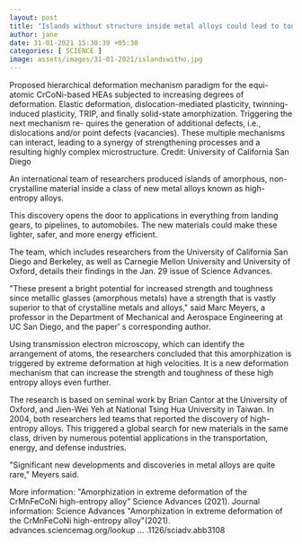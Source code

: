 ```yaml
---
layout: post
title: "Islands without structure inside metal alloys could lead to tougher materials"
author: jane 
date: 31-01-2021 15:30:39 +05:30 
categories: [ SCIENCE ] 
image: assets/images/31-01-2021/islandswitho.jpg
---
```

Proposed hierarchical deformation mechanism paradigm for the equi- atomic CrCoNi-based HEAs subjected to increasing degrees of deformation. Elastic deformation, dislocation-mediated plasticity, twinning-induced plasticity, TRIP, and finally solid-state amorphization. Triggering the next mechanism re- quires the generation of additional defects, i.e., dislocations and/or point defects (vacancies). These multiple mechanisms can interact, leading to a synergy of strengthening processes and a resulting highly complex microstructure. Credit: University of California San Diego

An international team of researchers produced islands of amorphous, non-crystalline material inside a class of new metal alloys known as high-entropy alloys.

This discovery opens the door to applications in everything from landing gears, to pipelines, to automobiles. The new materials could make these lighter, safer, and more energy efficient.

The team, which includes researchers from the University of California San Diego and Berkeley, as well as Carnegie Mellon University and University of Oxford, details their findings in the Jan. 29 issue of Science Advances.

"These present a bright potential for increased strength and toughness since metallic glasses (amorphous metals) have a strength that is vastly superior to that of crystalline metals and alloys," said Marc Meyers, a professor in the Department of Mechanical and Aerospace Engineering at UC San Diego, and the paper' s corresponding author.

Using transmission electron microscopy, which can identify the arrangement of atoms, the researchers concluded that this amorphization is triggered by extreme deformation at high velocities. It is a new deformation mechanism that can increase the strength and toughness of these high entropy alloys even further.

The research is based on seminal work by Brian Cantor at the University of Oxford, and Jien-Wei Yeh at National Tsing Hua University in Taiwan. In 2004, both researchers led teams that reported the discovery of high-entropy alloys. This triggered a global search for new materials in the same class, driven by numerous potential applications in the transportation, energy, and defense industries.

"Significant new developments and discoveries in metal alloys are quite rare," Meyers said.

More information: "Amorphization in extreme deformation of the CrMnFeCoNi high-entropy alloy" Science Advances (2021). Journal information: Science Advances "Amorphization in extreme deformation of the CrMnFeCoNi high-entropy alloy"(2021). advances.sciencemag.org/lookup … .1126/sciadv.abb3108